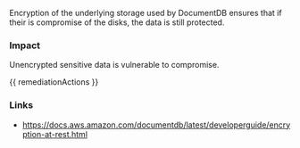 
Encryption of the underlying storage used by DocumentDB ensures that if their is compromise of the disks, the data is still protected.

### Impact
Unencrypted sensitive data is vulnerable to compromise.

<!-- DO NOT CHANGE -->
{{ remediationActions }}

### Links
- https://docs.aws.amazon.com/documentdb/latest/developerguide/encryption-at-rest.html


